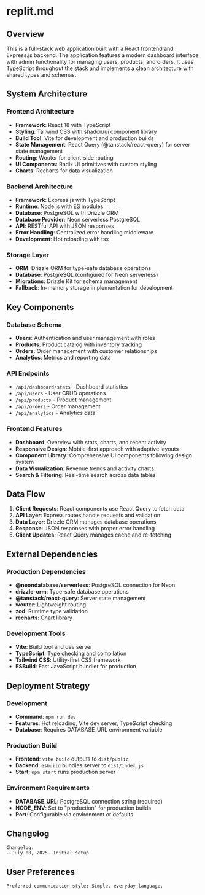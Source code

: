 # replit.md

## Overview

This is a full-stack web application built with a React frontend and Express.js backend. The application features a modern dashboard interface with admin functionality for managing users, products, and orders. It uses TypeScript throughout the stack and implements a clean architecture with shared types and schemas.

## System Architecture

### Frontend Architecture
- **Framework**: React 18 with TypeScript
- **Styling**: Tailwind CSS with shadcn/ui component library
- **Build Tool**: Vite for development and production builds
- **State Management**: React Query (@tanstack/react-query) for server state management
- **Routing**: Wouter for client-side routing
- **UI Components**: Radix UI primitives with custom styling
- **Charts**: Recharts for data visualization

### Backend Architecture
- **Framework**: Express.js with TypeScript
- **Runtime**: Node.js with ES modules
- **Database**: PostgreSQL with Drizzle ORM
- **Database Provider**: Neon serverless PostgreSQL
- **API**: RESTful API with JSON responses
- **Error Handling**: Centralized error handling middleware
- **Development**: Hot reloading with tsx

### Storage Layer
- **ORM**: Drizzle ORM for type-safe database operations
- **Database**: PostgreSQL (configured for Neon serverless)
- **Migrations**: Drizzle Kit for schema management
- **Fallback**: In-memory storage implementation for development

## Key Components

### Database Schema
- **Users**: Authentication and user management with roles
- **Products**: Product catalog with inventory tracking
- **Orders**: Order management with customer relationships
- **Analytics**: Metrics and reporting data

### API Endpoints
- `/api/dashboard/stats` - Dashboard statistics
- `/api/users` - User CRUD operations
- `/api/products` - Product management
- `/api/orders` - Order management
- `/api/analytics` - Analytics data

### Frontend Features
- **Dashboard**: Overview with stats, charts, and recent activity
- **Responsive Design**: Mobile-first approach with adaptive layouts
- **Component Library**: Comprehensive UI components following design system
- **Data Visualization**: Revenue trends and activity charts
- **Search & Filtering**: Real-time search across data tables

## Data Flow

1. **Client Requests**: React components use React Query to fetch data
2. **API Layer**: Express routes handle requests and validation
3. **Data Layer**: Drizzle ORM manages database operations
4. **Response**: JSON responses with proper error handling
5. **Client Updates**: React Query manages cache and re-fetching

## External Dependencies

### Production Dependencies
- **@neondatabase/serverless**: PostgreSQL connection for Neon
- **drizzle-orm**: Type-safe database operations
- **@tanstack/react-query**: Server state management
- **wouter**: Lightweight routing
- **zod**: Runtime type validation
- **recharts**: Chart library

### Development Tools
- **Vite**: Build tool and dev server
- **TypeScript**: Type checking and compilation
- **Tailwind CSS**: Utility-first CSS framework
- **ESBuild**: Fast JavaScript bundler for production

## Deployment Strategy

### Development
- **Command**: `npm run dev`
- **Features**: Hot reloading, Vite dev server, TypeScript checking
- **Database**: Requires DATABASE_URL environment variable

### Production Build
- **Frontend**: `vite build` outputs to `dist/public`
- **Backend**: `esbuild` bundles server to `dist/index.js`
- **Start**: `npm start` runs production server

### Environment Requirements
- **DATABASE_URL**: PostgreSQL connection string (required)
- **NODE_ENV**: Set to "production" for production builds
- **Port**: Configurable via environment or defaults

## Changelog

```
Changelog:
- July 08, 2025. Initial setup
```

## User Preferences

```
Preferred communication style: Simple, everyday language.
```